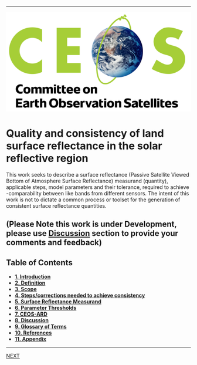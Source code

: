 
***
![](images/CEOS-logo.png)

# **Quality and consistency of land surface reflectance in the solar reflective region**
This work seeks to describe a surface reflectance (Passive Satellite Viewed Bottom of Atmosphere Surface Reflectance) measurand (quantity), applicable steps, model parameters and their tolerance, required to achieve -comparability between like bands from different sensors. The intent of this work is not to dictate a common process or toolset for the generation of consistent surface reflectance quantities. 

## (Please Note this work is under Development, please use [Discussion](https://github.com/ceos-org/surface-reflectance-quality-and-consistency/Discussion) section to provide your comments and feedback)

## Table of Contents
- [**1. Introduction**](Introduction.md)
- [**2. Definition**](Definition.md)
- [**3. Scope**](Scope.md)
- [**4. Steps/corrections needed to achieve consistency**](Steps.md)
- [**5. Surface Reflectance Measurand**](Measurand.md)
- [**6. Parameter Thresholds**](Parameters.md)
- [**7. CEOS-ARD**](CEOS-ARD.md)
- [**8. Discussion**](Discussion.md)
- [**9. Glossary of Terms**](Glossary.md)
- [**10. References**](References.md)
- [**11. Appendix**](Appendix.md)
***
[NEXT](Introduction.md)
